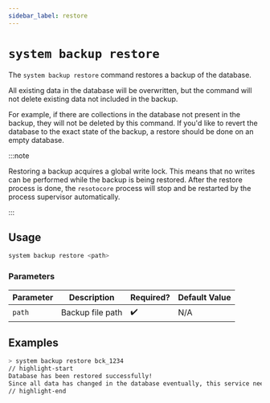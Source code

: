 ```yaml
---
sidebar_label: restore
---
```


# `system backup restore`

The `system backup restore` command restores a backup of the database.

All existing data in the database will be overwritten, but the command will not delete existing data not included in the backup.

For example, if there are collections in the database not present in the backup, they will not be deleted by this command. If you'd like to revert the database to the exact state of the backup, a restore should be done on an empty database.

:::note

Restoring a backup acquires a global write lock. This means that no writes can be performed while the backup is being restored. After the restore process is done, the `resotocore` process will stop and be restarted by the process supervisor automatically.

:::

## Usage

```bash
system backup restore <path>
```

### Parameters

| Parameter | Description      | Required? | Default Value |
| --------- | ---------------- | --------- | ------------- |
| `path`    | Backup file path | ✔️        | N/A           |

## Examples

```bash
> system backup restore bck_1234
// highlight-start
Database has been restored successfully!
Since all data has changed in the database eventually, this service needs to be restarted!
// highlight-end
```
